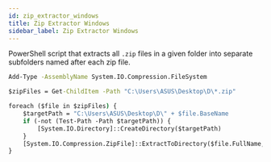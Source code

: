 ```yaml
---
id: zip_extractor_windows
title: Zip Extractor Windows
sidebar_label: Zip Extractor Windows
---
```


PowerShell script that extracts all `.zip` files in a given folder into separate subfolders named after each zip file.

```bat
Add-Type -AssemblyName System.IO.Compression.FileSystem

$zipFiles = Get-ChildItem -Path "C:\Users\ASUS\Desktop\D\*.zip"

foreach ($file in $zipFiles) {
    $targetPath = "C:\Users\ASUS\Desktop\D\" + $file.BaseName
    if (-not (Test-Path -Path $targetPath)) {
        [System.IO.Directory]::CreateDirectory($targetPath)
    }
    [System.IO.Compression.ZipFile]::ExtractToDirectory($file.FullName, $targetPath)
}
```